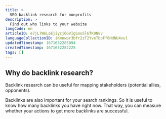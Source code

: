 ```yaml
---
title: >
  SEO backlink research for nonprofits
description: >
  Find out who links to your website
langCode: en
articleID: e7jL7W6LoEjiycj6GVIgSou5l6fK9N8v
languageCollectionID: iKmnwpr3bfr2zT2YveTbpFf6HdNU4vul
updatedTimestamp: 1671652285094
createdTimestamp: 1671652282225
tags: []
---
```


## Why do backlink research?

Backlink research can be useful for mapping stakeholders (potential allies, opponents).

Backlinks are also important for your search rankings. So it is useful to know how many backlinks you have right now. That way, you can measure whether your actions to get more backlinks are successful.